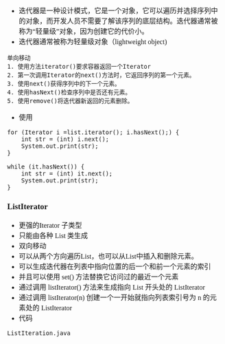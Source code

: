 <font face="Simsun" size=3>

- 迭代器是一种设计模式，它是一个对象，它可以遍历并选择序列中的对象，而开发人员不需要了解该序列的底层结构。迭代器通常被称为“轻量级”对象，因为创建它的代价小。
- 迭代器通常被称为轻量级对象（lightweight object)

~~~
单向移动
1. 使用方法iterator()要求容器返回一个Iterator
2. 第一次调用Iterator的next()方法时，它返回序列的第一个元素。
3. 使用next()获得序列中的下一个元素。
4. 使用hasNext()检查序列中是否还有元素。
5. 使用remove()将迭代器新返回的元素删除。
~~~

- 使用
~~~
for (Iterator i =list.iterator(); i.hasNext();) {  
    int str = (int) i.next();  
    System.out.print(str);  
}

while (it.hasNext()) {  
    int str = (int) it.next();  
    System.out.print(str);  
}  
~~~

### ListIterator

- 更强的Iterator 子类型
- 只能由各种 List 类生成
- 双向移动
- 可以从两个方向遍历List，也可以从List中插入和删除元素。
- 可以生成迭代器在列表中指向位置的后一个和前一个元素的索引
- 并且可以使用 set() 方法替换它访问过的最近一个元素
- 通过调用 listIterator() 方法来生成指向 List 开头处的 ListIterator
- 通过调用 listIterator(n) 创建一个一开始就指向列表索引号为 n 的元素处的 ListIterator
- 代码
~~~
ListIteration.java
~~~


</font>